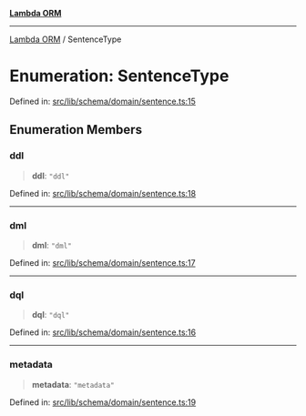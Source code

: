 [**Lambda ORM**](../README.md)

***

[Lambda ORM](../README.md) / SentenceType

# Enumeration: SentenceType

Defined in: [src/lib/schema/domain/sentence.ts:15](https://github.com/lambda-orm/lambdaorm-base/blob/54d568062b637a6aed5442a048b140146d1f573b/src/lib/schema/domain/sentence.ts#L15)

## Enumeration Members

### ddl

> **ddl**: `"ddl"`

Defined in: [src/lib/schema/domain/sentence.ts:18](https://github.com/lambda-orm/lambdaorm-base/blob/54d568062b637a6aed5442a048b140146d1f573b/src/lib/schema/domain/sentence.ts#L18)

***

### dml

> **dml**: `"dml"`

Defined in: [src/lib/schema/domain/sentence.ts:17](https://github.com/lambda-orm/lambdaorm-base/blob/54d568062b637a6aed5442a048b140146d1f573b/src/lib/schema/domain/sentence.ts#L17)

***

### dql

> **dql**: `"dql"`

Defined in: [src/lib/schema/domain/sentence.ts:16](https://github.com/lambda-orm/lambdaorm-base/blob/54d568062b637a6aed5442a048b140146d1f573b/src/lib/schema/domain/sentence.ts#L16)

***

### metadata

> **metadata**: `"metadata"`

Defined in: [src/lib/schema/domain/sentence.ts:19](https://github.com/lambda-orm/lambdaorm-base/blob/54d568062b637a6aed5442a048b140146d1f573b/src/lib/schema/domain/sentence.ts#L19)
